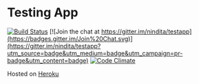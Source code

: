 # Testing App
[![Build Status](https://travis-ci.org/nindita/testapp.svg)](https://travis-ci.org/nindita/testapp)
[![Join the chat at https://gitter.im/nindita/testapp](https://badges.gitter.im/Join%20Chat.svg)](https://gitter.im/nindita/testapp?utm_source=badge&utm_medium=badge&utm_campaign=pr-badge&utm_content=badge)
 [![Code Climate](https://codeclimate.com/github/nindita/testapp/badges/gpa.svg)](https://codeclimate.com/github/nindita/testapp)

Hosted on [Heroku](https://ancient-coast-9314.herokuapp.com/)

